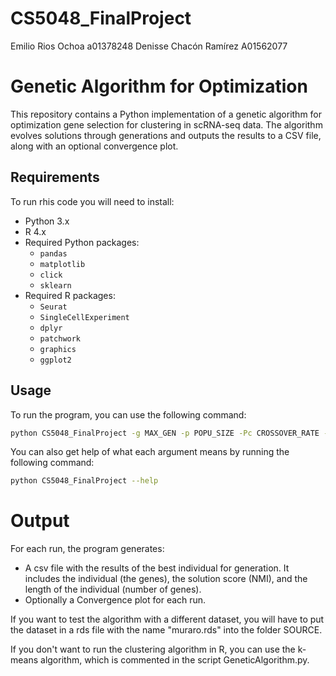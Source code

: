 # CS5048_FinalProject

Emilio Rios Ochoa a01378248
Denisse Chacón Ramírez A01562077


# Genetic Algorithm for Optimization

This repository contains a Python implementation of a genetic algorithm for optimization gene selection for clustering in scRNA-seq data. The algorithm evolves solutions through generations and outputs the results to a CSV file, along with an optional convergence plot.


## Requirements
To run rhis code you will need to install:
- Python 3.x
- R 4.x
- Required Python packages:
  - `pandas`
  - `matplotlib`
  - `click`
  - `sklearn`
- Required R packages:
  - `Seurat`
  - `SingleCellExperiment`
  - `dplyr`
  - `patchwork`
  - `graphics`
  - `ggplot2`


## Usage
 To run the program, you can use the following command:

```bash
python CS5048_FinalProject -g MAX_GEN -p POPU_SIZE -Pc CROSSOVER_RATE -Pm MUTATION_RATE -Mp MUTATION_POINTS -Cp CROSS_POINTS -m MARKERS_FILE_PATH -l LABELS_FILE_PATH -n NUM_RUNS DATASET_FILE_PATH
```
You can also get help of what each argument means by running the following command:

```bash
python CS5048_FinalProject --help
```

# Output
For each run, the program generates:
- A csv file with the results of the best individual for generation. It includes the individual (the genes), the solution score (NMI), and the length of the individual (number of genes).
- Optionally a Convergence plot for each run.

If you want to test the algorithm with a different dataset, you will have to put the dataset in a rds file with the name "muraro.rds" into the folder SOURCE.

If you don't want to run the clustering algorithm in R, you can use the k-means algorithm, which is commented in the script GeneticAlgorithm.py.
